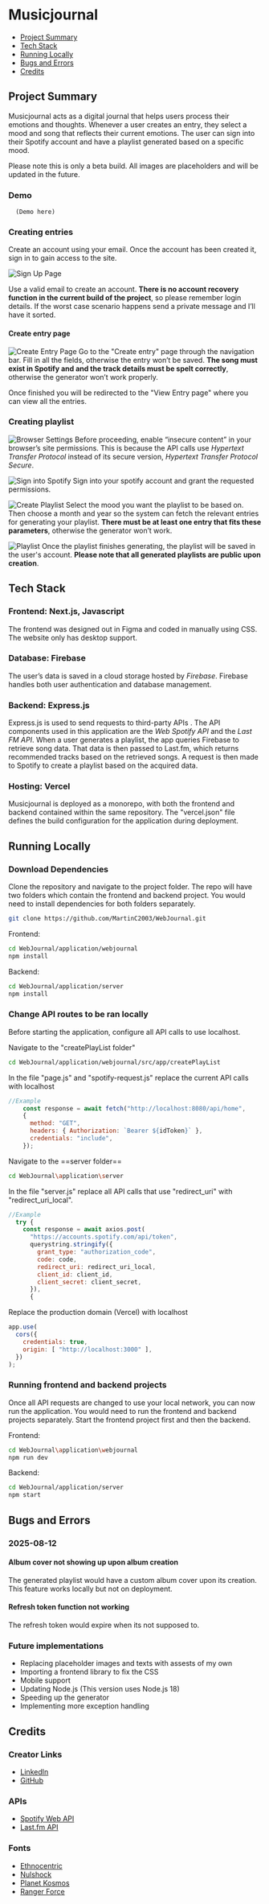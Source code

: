 # Musicjournal

- [Project Summary](#project-summary)  
- [Tech Stack](#tech-stack)  
- [Running Locally](#running-locally)  
- [Bugs and Errors](#bugs-and-errors)  
- [Credits](#credits)  

## Project Summary 

Musicjournal acts as a digital journal that helps users process their emotions and thoughts. Whenever a user creates an entry, they select a mood and song that reflects their current emotions. The user can sign into their Spotify account and have a playlist generated based on a specific mood. 

Please note this is only a beta build. All images are placeholders and will be updated in the future. 

### Demo
      (Demo here) 



### Creating entries 

Create an account using your email. Once the account has been created it, sign in to gain access to the site. 

![Sign Up Page](https://github.com/MartinC2003/WebJournal/blob/528575ba45f18da70e22c7e21b340f27232ee429/SignUpSS.png) 

Use a valid email to create an account. **There is no account recovery function in the current build of the project**, so please remember login details. If the worst case scenario happens send a private message and I’ll have it sorted.

#### Create entry page
![Create Entry Page ](https://github.com/MartinC2003/WebJournal/blob/528575ba45f18da70e22c7e21b340f27232ee429/CreateEntrySS.png) 
Go to the "Create entry" page through the navigation bar. Fill in all the fields, otherwise the entry won’t be saved. **The song must exist in Spotify and and the track details must be spelt correctly**, otherwise the generator won’t work properly. 

Once finished you will be redirected to the "View Entry page" where you can view all the entries.  

### Creating playlist
![Browser Settings ](https://github.com/MartinC2003/WebJournal/blob/528575ba45f18da70e22c7e21b340f27232ee429/SettingsSS.png)
Before proceeding, enable “insecure content” in your browser’s site permissions. This is because the API calls use *Hypertext Transfer Protocol* instead of its secure version, *Hypertext Transfer Protocol Secure*. 

![Sign into Spotify](https://github.com/MartinC2003/WebJournal/blob/528575ba45f18da70e22c7e21b340f27232ee429/CreatePlaylistSignUpSS.png)
Sign into your spotify account and grant the requested permissions.

![Create Playlist](https://github.com/MartinC2003/WebJournal/blob/c7f412b215ded17e1623b91a90a7b129854d21c5/CreatePlaylistSS.png)
Select the mood you want the playlist to be based on. Then choose a month and year so the system can fetch the relevant entries for generating your playlist. **There must be at least one entry that fits these parameters**, otherwise the generator won’t work.  

![Playlist](https://github.com/MartinC2003/WebJournal/blob/c7f412b215ded17e1623b91a90a7b129854d21c5/PlaylistCreatedSS.png)
Once the playlist finishes generating, the playlist will be saved in the user's account. **Please note that all generated playlists are public upon creation**.
## Tech Stack 

### Frontend: Next.js, Javascript
The frontend was designed out in Figma and coded in manually using CSS. The website only has desktop support. 

### Database: Firebase
The user’s data is saved in a cloud storage hosted by *Firebase*. Firebase handles both user authentication and database management.  

### Backend: Express.js
Express.js is used to send requests to third-party APIs . The API components used in this application are the *Web Spotify API* and the *Last FM API*. When a user generates a playlist, the app queries Firebase to retrieve song data. That data is then passed to Last.fm, which returns recommended tracks based on the retrieved songs. A request is then made to Spotify to create a playlist based on the acquired data. 

### Hosting: Vercel 
Musicjournal is deployed as a monorepo, with both the frontend and backend contained within the same repository. The "vercel.json" file defines the build configuration for the application during deployment.
## Running Locally

### Download Dependencies 
Clone the repository and navigate to the project folder. The repo will have two folders which contain the frontend and backend project. You would need to install dependencies for both folders separately. 


```bash
git clone https://github.com/MartinC2003/WebJournal.git
```
Frontend:
```bash
cd WebJournal/application/webjournal
npm install
```
Backend:
```bash
cd WebJournal/application/server
npm install

```

### Change API routes to be ran locally 
Before starting the application, configure all API calls to use localhost. 

Navigate to the "createPlayList folder"

```bash
cd WebJournal/application/webjournal/src/app/createPlayList
```

In the file "page.js" and "spotify-request.js" replace the current API calls with localhost 

```js
//Example
    const response = await fetch("http://localhost:8080/api/home", 
    {
      method: "GET",
      headers: { Authorization: `Bearer ${idToken}` },
      credentials: "include",
    });
```

Navigate to the ==server folder==
```bash
cd WebJournal\application\server
```
In the file "server.js" replace all API calls that use "redirect_uri" with "redirect_uri_local". 

```js
//Example
  try {
    const response = await axios.post(
      "https://accounts.spotify.com/api/token",
      querystring.stringify({
        grant_type: "authorization_code",
        code: code,
        redirect_uri: redirect_uri_local,
        client_id: client_id,
        client_secret: client_secret,
      }),
      {
```
Replace the production domain (Vercel) with localhost

```js
app.use(
  cors({
    credentials: true,
    origin: [ "http://localhost:3000" ],  
  })
);
```

### Running frontend and backend projects
Once all API requests are changed to use your local network, you can now run the application. You would need to run the frontend and backend projects separately. Start the frontend project first and then the backend. 

Frontend:
```bash
cd WebJournal\application\webjournal
npm run dev
```
Backend:
```bash
cd WebJournal/application/server
npm start
```
## Bugs and Errors

### 2025-08-12 

#### Album cover not showing up upon album creation  
The generated playlist would have a custom album cover upon its creation. This feature works locally but not on deployment.

#### Refresh token function not working 
The refresh token would expire when its not supposed to. 

### Future implementations
- Replacing placeholder images and texts with assests of my own
- Importing a frontend library to fix the CSS
- Mobile support
- Updating Node.js (This version uses Node.js 18)
- Speeding up the generator
- Implementing more exception handling 
## Credits

### Creator Links
- [LinkedIn](https://www.linkedin.com/in/-martincontreras-/)  
- [GitHub](https://github.com/MartinC2003)  

### APIs
- [Spotify Web API](https://developer.spotify.com/documentation/web-api)  
- [Last.fm API](https://www.last.fm/api)  

### Fonts
- [Ethnocentric](https://www.dafont.com/ethnocentric.font)  
- [Nulshock](https://www.dafont.com/nulshock.font)  
- [Planet Kosmos](https://www.dafont.com/planet-kosmos.font)  
- [Ranger Force](https://www.dafont.com/ranger-force.font)  
